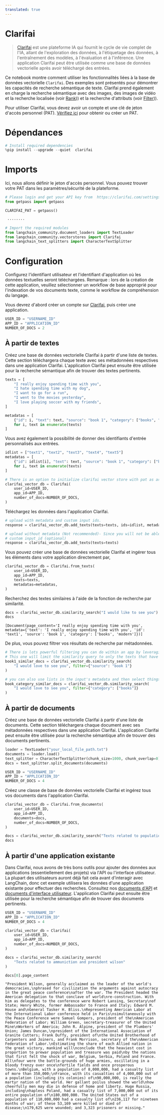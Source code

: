 ```yaml
---
translated: true
---
```


# Clarifai

>[Clarifai](https://www.clarifai.com/) est une plateforme IA qui fournit le cycle de vie complet de l'IA, allant de l'exploration des données, à l'étiquetage des données, à l'entraînement des modèles, à l'évaluation et à l'inférence. Une application Clarifai peut être utilisée comme une base de données vectorielle après avoir téléchargé des entrées.

Ce notebook montre comment utiliser les fonctionnalités liées à la base de données vectorielle `Clarifai`. Des exemples sont présentés pour démontrer les capacités de recherche sémantique de texte. Clarifai prend également en charge la recherche sémantique avec des images, des images de vidéo et la recherche localisée (voir [Rank](https://docs.clarifai.com/api-guide/search/rank))) et la recherche d'attributs (voir [Filter](https://docs.clarifai.com/api-guide/search/filter))).

Pour utiliser Clarifai, vous devez avoir un compte et une clé de jeton d'accès personnel (PAT).
[Vérifiez ici](https://clarifai.com/settings/security) pour obtenir ou créer un PAT.

# Dépendances

```python
# Install required dependencies
%pip install --upgrade --quiet  clarifai
```

# Imports

Ici, nous allons définir le jeton d'accès personnel. Vous pouvez trouver votre PAT dans les paramètres/sécurité de la plateforme.

```python
# Please login and get your API key from  https://clarifai.com/settings/security
from getpass import getpass

CLARIFAI_PAT = getpass()
```

```output
 ········
```

```python
# Import the required modules
from langchain_community.document_loaders import TextLoader
from langchain_community.vectorstores import Clarifai
from langchain_text_splitters import CharacterTextSplitter
```

# Configuration

Configurez l'identifiant utilisateur et l'identifiant d'application où les données textuelles seront téléchargées. Remarque : lors de la création de cette application, veuillez sélectionner un workflow de base approprié pour l'indexation de vos documents texte, comme le workflow de compréhension du langage.

Vous devrez d'abord créer un compte sur [Clarifai](https://clarifai.com/login), puis créer une application.

```python
USER_ID = "USERNAME_ID"
APP_ID = "APPLICATION_ID"
NUMBER_OF_DOCS = 2
```

## À partir de textes

Créez une base de données vectorielle Clarifai à partir d'une liste de textes. Cette section téléchargera chaque texte avec ses métadonnées respectives dans une application Clarifai. L'application Clarifai peut ensuite être utilisée pour la recherche sémantique afin de trouver des textes pertinents.

```python
texts = [
    "I really enjoy spending time with you",
    "I hate spending time with my dog",
    "I want to go for a run",
    "I went to the movies yesterday",
    "I love playing soccer with my friends",
]

metadatas = [
    {"id": i, "text": text, "source": "book 1", "category": ["books", "modern"]}
    for i, text in enumerate(texts)
]
```

Vous avez également la possibilité de donner des identifiants d'entrée personnalisés aux entrées.

```python
idlist = ["text1", "text2", "text3", "text4", "text5"]
metadatas = [
    {"id": idlist[i], "text": text, "source": "book 1", "category": ["books", "modern"]}
    for i, text in enumerate(texts)
]
```

```python
# There is an option to initialize clarifai vector store with pat as argument!
clarifai_vector_db = Clarifai(
    user_id=USER_ID,
    app_id=APP_ID,
    number_of_docs=NUMBER_OF_DOCS,
)
```

Téléchargez les données dans l'application Clarifai.

```python
# upload with metadata and custom input ids.
response = clarifai_vector_db.add_texts(texts=texts, ids=idlist, metadatas=metadatas)

# upload without metadata (Not recommended)- Since you will not be able to perform Search operation with respect to metadata.
# custom input_id (optional)
response = clarifai_vector_db.add_texts(texts=texts)
```

Vous pouvez créer une base de données vectorielle Clarifai et ingérer tous les éléments dans votre application directement par,

```python
clarifai_vector_db = Clarifai.from_texts(
    user_id=USER_ID,
    app_id=APP_ID,
    texts=texts,
    metadatas=metadatas,
)
```

Recherchez des textes similaires à l'aide de la fonction de recherche par similarité.

```python
docs = clarifai_vector_db.similarity_search("I would like to see you")
docs
```

```output
[Document(page_content='I really enjoy spending time with you', metadata={'text': 'I really enjoy spending time with you', 'id': 'text1', 'source': 'book 1', 'category': ['books', 'modern']})]
```

De plus, vous pouvez filtrer vos résultats de recherche par métadonnées.

```python
# There is lots powerful filtering you can do within an app by leveraging metadata filters.
# This one will limit the similarity query to only the texts that have key of "source" matching value of "book 1"
book1_similar_docs = clarifai_vector_db.similarity_search(
    "I would love to see you", filter={"source": "book 1"}
)

# you can also use lists in the input's metadata and then select things that match an item in the list. This is useful for categories like below:
book_category_similar_docs = clarifai_vector_db.similarity_search(
    "I would love to see you", filter={"category": ["books"]}
)
```

## À partir de documents

Créez une base de données vectorielle Clarifai à partir d'une liste de documents. Cette section téléchargera chaque document avec ses métadonnées respectives dans une application Clarifai. L'application Clarifai peut ensuite être utilisée pour la recherche sémantique afin de trouver des documents pertinents.

```python
loader = TextLoader("your_local_file_path.txt")
documents = loader.load()
text_splitter = CharacterTextSplitter(chunk_size=1000, chunk_overlap=0)
docs = text_splitter.split_documents(documents)
```

```python
USER_ID = "USERNAME_ID"
APP_ID = "APPLICATION_ID"
NUMBER_OF_DOCS = 4
```

Créez une classe de base de données vectorielle Clarifai et ingérez tous vos documents dans l'application Clarifai.

```python
clarifai_vector_db = Clarifai.from_documents(
    user_id=USER_ID,
    app_id=APP_ID,
    documents=docs,
    number_of_docs=NUMBER_OF_DOCS,
)
```

```python
docs = clarifai_vector_db.similarity_search("Texts related to population")
docs
```

## À partir d'une application existante

Dans Clarifai, nous avons de très bons outils pour ajouter des données aux applications (essentiellement des projets) via l'API ou l'interface utilisateur. La plupart des utilisateurs auront déjà fait cela avant d'interagir avec LangChain, donc cet exemple utilisera les données d'une application existante pour effectuer des recherches. Consultez nos [documents d'API](https://docs.clarifai.com/api-guide/data/create-get-update-delete) et [documents d'interface utilisateur](https://docs.clarifai.com/portal-guide/data). L'application Clarifai peut ensuite être utilisée pour la recherche sémantique afin de trouver des documents pertinents.

```python
USER_ID = "USERNAME_ID"
APP_ID = "APPLICATION_ID"
NUMBER_OF_DOCS = 4
```

```python
clarifai_vector_db = Clarifai(
    user_id=USER_ID,
    app_id=APP_ID,
    number_of_docs=NUMBER_OF_DOCS,
)
```

```python
docs = clarifai_vector_db.similarity_search(
    "Texts related to ammuniction and president wilson"
)
```

```python
docs[0].page_content
```

```output
"President Wilson, generally acclaimed as the leader of the world's democracies,\nphrased for civilization the arguments against autocracy in the great peace conference\nafter the war. The President headed the American delegation to that conclave of world\nre-construction. With him as delegates to the conference were Robert Lansing, Secretary\nof State; Henry White, former Ambassador to France and Italy; Edward M. House and\nGeneral Tasker H. Bliss.\nRepresenting American Labor at the International Labor conference held in Paris\nsimultaneously with the Peace Conference were Samuel Gompers, president of the\nAmerican Federation of Labor; William Green, secretary-treasurer of the United Mine\nWorkers of America; John R. Alpine, president of the Plumbers' Union; James Duncan,\npresident of the International Association of Granite Cutters; Frank Duffy, president of\nthe United Brotherhood of Carpenters and Joiners, and Frank Morrison, secretary of the\nAmerican Federation of Labor.\nEstimating the share of each Allied nation in the great victory, mankind will\nconclude that the heaviest cost in proportion to prewar population and treasure was paid\nby the nations that first felt the shock of war, Belgium, Serbia, Poland and France. All\nfour were the battle-grounds of huge armies, oscillating in a bloody frenzy over once\nfertile fields and once prosperous towns.\nBelgium, with a population of 8,000,000, had a casualty list of more than 350,000;\nFrance, with its casualties of 4,000,000 out of a population (including its colonies) of\n90,000,000, is really the martyr nation of the world. Her gallant poilus showed the world\nhow cheerfully men may die in defense of home and liberty. Huge Russia, including\nhapless Poland, had a casualty list of 7,000,000 out of its entire population of\n180,000,000. The United States out of a population of 110,000,000 had a casualty list of\n236,117 for nineteen months of war; of these 53,169 were killed or died of disease;\n179,625 were wounded; and 3,323 prisoners or missing."
```
